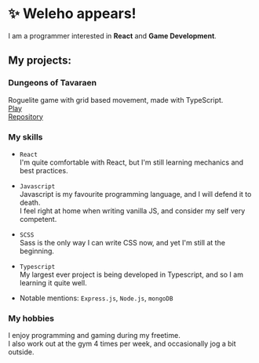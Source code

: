 # ✨ Weleho appears!

I am a programmer interested in **React** and **Game Development**.

## My projects:

  ### Dungeons of Tavaraen
  Roguelite game with grid based movement, made with TypeScript.  
  [Play](https://welehobruder.github.io/Dungeons-of-Tavaraen/)  
  [Repository](https://github.com/WelehoBRUDER/Dungeons-of-Tavaraen)
  
### My skills

  - ``React``  
     I'm quite comfortable with React, but I'm still learning mechanics and best practices.
     
  - ``Javascript``  
     Javascript is my favourite programming language, and I will defend it to death.  
     I feel right at home when writing vanilla JS, and consider my self very competent.
     
  - ``SCSS``  
     Sass is the only way I can write CSS now, and yet I'm still at the beginning.
     
   - ``Typescript``  
     My largest ever project is being developed in Typescript, and so I am learning it quite well.
     
   - Notable mentions: ``Express.js``, ``Node.js``, ``mongoDB``
  
  
 ### My hobbies
 I enjoy programming and gaming during my freetime.  
 I also work out at the gym 4 times per week, and occasionally jog a bit outside.


